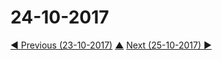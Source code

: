 # 24-10-2017



[◀ Previous (23-10-2017)](https://github.com/humayuns/Workspace/blob/master/Diary/2017/October/23/notebook.md) [▲](https://github.com/humayuns/Workspace/tree/master/Diary/2017/October)
[Next (25-10-2017) ▶](https://github.com/humayuns/Workspace/blob/master/Diary/2017/October/25/notebook.md)